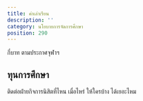 ```yaml
---
title: ค่าเล่าเรียน
description: ''
category: นโยบายการจัดการศึกษา
position: 290
---
```


กี่บาท ตามประกาศจุฬาฯ

## ทุนการศึกษา

ติดต่อฝ่ายกิจการนิสิตที่ไหน เมื่อไหร่ ให้ใครบ้าง ได้เยอะไหม
